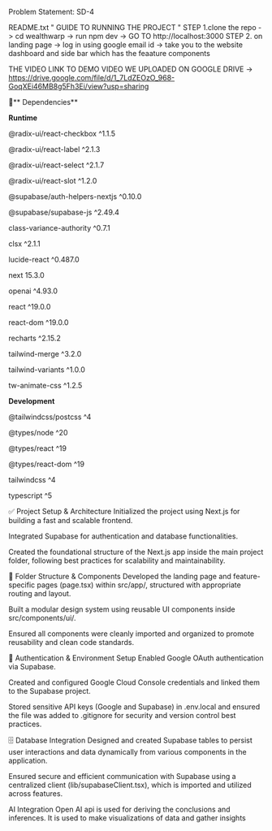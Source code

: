 Problem Statement: SD-4

README.txt 
" GUIDE TO RUNNING THE PROJECT "
STEP 1.clone the repo -> cd wealthwarp ->  run npm dev -> GO TO http://localhost:3000
STEP 2. on landing page -> log in using google email id -> take you to the website dashboard and side bar which has the feaature components 

THE VIDEO LINK TO DEMO VIDEO WE UPLOADED ON GOOGLE DRIVE -> https://drive.google.com/file/d/1_7LdZEOzO_968-GoqXEi46MB8g5Fh3Ei/view?usp=sharing

🧩** Dependencies**

**Runtime**

@radix-ui/react-checkbox ^1.1.5

@radix-ui/react-label ^2.1.3

@radix-ui/react-select ^2.1.7

@radix-ui/react-slot ^1.2.0

@supabase/auth-helpers-nextjs ^0.10.0

@supabase/supabase-js ^2.49.4

class-variance-authority ^0.7.1

clsx ^2.1.1

lucide-react ^0.487.0

next 15.3.0

openai ^4.93.0

react ^19.0.0

react-dom ^19.0.0

recharts ^2.15.2

tailwind-merge ^3.2.0

tailwind-variants ^1.0.0

tw-animate-css ^1.2.5

**Development**

@tailwindcss/postcss ^4

@types/node ^20

@types/react ^19

@types/react-dom ^19

tailwindcss ^4

typescript ^5

✅ Project Setup & Architecture
Initialized the project using Next.js for building a fast and scalable frontend.

Integrated Supabase for authentication and database functionalities.

Created the foundational structure of the Next.js app inside the main project folder, following best practices for scalability and maintainability.

🧩 Folder Structure & Components
Developed the landing page and feature-specific pages (page.tsx) within src/app/, structured with appropriate routing and layout.

Built a modular design system using reusable UI components inside src/components/ui/.

Ensured all components were cleanly imported and organized to promote reusability and clean code standards.

🔐 Authentication & Environment Setup
Enabled Google OAuth authentication via Supabase.

Created and configured Google Cloud Console credentials and linked them to the Supabase project.

Stored sensitive API keys (Google and Supabase) in .env.local and ensured the file was added to .gitignore for security and version control best practices.

🗄️ Database Integration
Designed and created Supabase tables to persist user interactions and data dynamically from various components in the application.

Ensured secure and efficient communication with Supabase using a centralized client (lib/supabaseClient.tsx), which is imported and utilized across features.

AI Integration
Open AI api is used for deriving the conclusions and inferences.
It is used to make visualizations of data and gather insights

